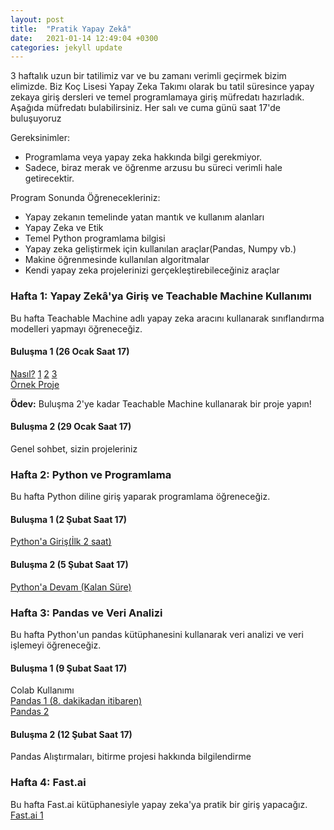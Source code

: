```yaml
---
layout: post
title:  "Pratik Yapay Zekâ"
date:   2021-01-14 12:49:04 +0300
categories: jekyll update
---
```


3 haftalık uzun bir tatilimiz var ve bu zamanı verimli geçirmek bizim elimizde. Biz Koç Lisesi Yapay Zeka Takımı olarak bu tatil süresince yapay zekaya giriş dersleri ve temel programlamaya giriş müfredatı hazırladık. Aşağıda müfredatı bulabilirsiniz. Her salı ve cuma günü saat 17'de buluşuyoruz

Gereksinimler:

- Programlama veya yapay zeka hakkında bilgi gerekmiyor. 
- Sadece, biraz merak ve öğrenme arzusu bu süreci verimli hale getirecektir.

Program Sonunda Öğrenecekleriniz:

- Yapay zekanın temelinde yatan mantık ve kullanım alanları
- Yapay Zeka ve Etik
- Temel Python programlama bilgisi
- Yapay zeka geliştirmek için kullanılan araçlar(Pandas, Numpy vb.)
- Makine öğrenmesinde kullanılan algoritmalar
- Kendi yapay zeka projelerinizi gerçekleştirebileceğiniz araçlar

### Hafta 1: Yapay Zekâ'ya Giriş ve Teachable Machine Kullanımı <br />

Bu hafta Teachable Machine adlı yapay zeka aracını kullanarak sınıflandırma modelleri yapmayı öğreneceğiz. 

#### **Buluşma 1 (26 Ocak Saat 17)** 
[Nasıl?](https://teachablemachine.withgoogle.com/train?action=onboardOpen&id=DFBbSTvtpy4) [1](https://youtu.be/DFBbSTvtpy4) [2](https://youtu.be/CO67EQ0ZWgA) [3](https://youtu.be/n-zeeRLBgd0) <br />
[Örnek Proje](https://youtu.be/ydzJPeeMiMI)

**Ödev:** Buluşma 2'ye kadar Teachable Machine kullanarak bir proje yapın!

#### **Buluşma 2** (29 Ocak Saat 17)
Genel sohbet, sizin projeleriniz

### Hafta 2: Python ve Programlama <br />

Bu hafta Python diline giriş yaparak programlama öğreneceğiz. 

#### **Buluşma 1 (2 Şubat Saat 17)**
[Python'a Giriş(İlk 2 saat)](https://youtu.be/rfscVS0vtbw)

#### **Buluşma 2 (5 Şubat Saat 17)**
[Python'a Devam (Kalan Süre)](https://youtu.be/rfscVS0vtbw)

### Hafta 3: Pandas ve Veri Analizi <br />

Bu hafta Python'un pandas kütüphanesini kullanarak veri analizi ve veri işlemeyi öğreneceğiz.

#### **Buluşma 1 (9 Şubat Saat 17)**
Colab Kullanımı <br />
[Pandas 1 (8. dakikadan itibaren)](https://youtu.be/ZyhVh-qRZPA) <br />
[Pandas 2](https://youtu.be/zmdjNSmRXF4)

#### **Buluşma 2 (12 Şubat Saat 17)**

Pandas Alıştırmaları, bitirme projesi hakkında bilgilendirme 

### Hafta 4: Fast.ai <br />

Bu hafta Fast.ai kütüphanesiyle yapay zeka'ya pratik bir giriş yapacağız. 
[Fast.ai 1](https://course.fast.ai/videos/?lesson=1)

